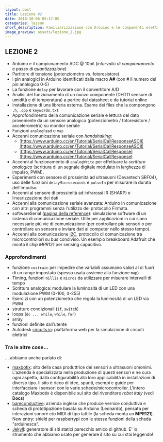 ```yaml
---
layout: post
title: Lezione #2
date: 2016-10-06 00:17:00
categories: lesson
short_description: Familiarizzazione con Arduino e le componenti elettroniche in dominio analogico.
image_preview: assets/lezione_2.jpg
---
```


## LEZIONE 2
* Arduino e il campionamento ADC @ 10bit (_intervallo di campionamento_ e _passo di quantizzazione_)
* Partitore di tensione (potenziometro vs. fotoresistore)
* I pin analogici in Arduino identificati dalla macro **A#** (con # il numero del pin analogico 0-5)
* La funzione `delay` per lavorare con il convertitore A/D
* Analisi del funzionamento di un nuovo componente (DHT11 sensore di umidità e di temperatura) a partire dal datasheet e da tutorial online
* Installazione di una libreria esterna. Esame dei files che la compongono `.h`, `.cpp` e `keywords.txt`
* Approfondimento della comunicazione seriale e lettura del dato proveniente da un sensore analogico (potenziometro / fotoresistore / accelerometro) su monitor seriale
* Funzioni `analogRead` e `map`
* Accenni comunicazione seriale con _handshaking_: 
	+ [https://www.arduino.cc/en/Tutorial/SerialCallResponseASCII](https://www.arduino.cc/en/Tutorial/SerialCallResponseASCII)
	+ [https://www.arduino.cc/en/Tutorial/SerialCallResponse](https://www.arduino.cc/en/Tutorial/SerialCallResponse)
* Accenni al funzionamento di `analogWrite` per effettuare la *scrittura analogica* (scrittura di un segnale digitale modulato in larghezza di impulso, PWM).
* Esperimenti con sensore di prossimità ad ultrasuoni (Devantech SRF04), uso delle funzioni `delayMicroseconds` e `pulseIn` per misurare la durata dell'impulso.
* Accenni al sensore di prossimità ad infrarossi IR (SHARP) e linearizzazione dei dati
* Accenni alla comunicazione seriale avanzata: Arduino in comunicazione con altri programmi senza l'utilizzo del protocollo Firmata.
* softwareSerial ([pagina della reference](https://www.arduino.cc/en/Reference/SoftwareSerial)): simulazione software di un sistema di comunicazione seriale. Utile per applicazioni in cui siano necessarie più vie di comunicazione (per controllare più sensori o per controllare un sensore e inviare dati al computer nello stesso tempo).
* Accenni alla comunicazione [I2C](https://en.wikipedia.org/wiki/I%C2%B2C), protocollo di comunicazione tra microcontrollori su bus condiviso. Un esempio breakboard Adafruit che monta il _chip MPR121_ per sensing capacitivo.

### Approfondimenti
* funzione `costrain` per impedire che variabili assumano valori al di fuori di un range impostato (spesso usata assieme alla funzione `map`)
* Timing, funzioni `millis` e `micros` da utilizzare per misurare intervalli di tempo
* Scrittura analogica: modulare la luminosità di un LED con una modulazione PWM (0-100, 0-255)
* Esercizi con un potenziometro che regola la luminosità di un LED via PWM
* strutture condizionali (`if`, `switch`)
* loops (`do ... while`, `while`, `for`)
* array
* funzioni definite dall'utente
* Autodesk [circuits.io](https://circuits.io/): piattaforma web per la simulazione di circuiti elettrici

### Tra le altre cose...
... abbiamo anche parlato di:
* [maxbotix](http://www.maxbotix.com/): sito della casa produttrice dei sensori a ultrasuoni omonimi. L'azienda è specializzata nella produzione di questi sensori e ne cura ogni aspetto, dalla configurabilità alla loro applicabilità in installazioni di diverso tipo. Il sito è ricco di idee, spunti, esempi e guide per interfacciare i sensori con le varie schede/microcontroller. L'intero catalogo Maxbotix è disponibile sul sito del rivenditore _robot italy_ (vedi **Docs**)
* [bareconductive](https://www.bareconductive.com/): azienda inglese che produce vernice conduttiva e scheda di prototipazione basata su Arduino (Leonardo), pensata per interazioni sonore e/o MIDI di tipo tattile (la scheda monta un **MPR121**). New entry: shield per raspberrypi con le stesse funzioni della scheda "arduinesca".
* [Jekyll](http://jekyllrb.com/): generatore di siti statici parecchio amico di github. E' lo strumento che abbiamo usato per generare il sito su cui stai leggendo!

